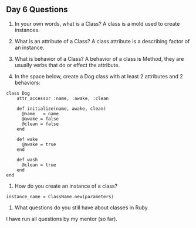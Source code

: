 ## Day 6 Questions

1. In your own words, what is a Class?
A class is a mold used to create instances.

1. What is an attribute of a Class?
A class attribute is a describing factor of an instance.

1. What is behavior of a Class?
A behavior of a class is Method, they are usually verbs that do or effect the attribute.

1. In the space below, create a Dog class with at least 2 attributes and 2 behaviors:
```
class Dog  
    attr_accessor :name, :awake, :clean  

    def initialize(name, awake, clean)  
      @name   = name     
      @awake = false  
      @clean = false  
    end  

    def wake  
      @awake = true  
    end

    def wash  
      @clean = true  
    end
end
```
1. How do you create an instance of a class?
```
instance_name = ClassName.new(parameters)
```

1. What questions do you still have about classes in Ruby

I have run all questions by my mentor (so far).
